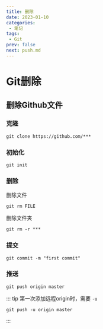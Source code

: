 ```yaml
---
title: 删除
date: 2023-01-10
categories:
 - 笔记
tags:
 - Git
prev: false
next: push.md
---
```


# Git删除

## 删除Github文件

### 克隆
```git
git clone https://github.com/***
```

### 初始化
```git
git init
```

### 删除
删除文件
```git
git rm FILE
```

删除文件夹
```git
git rm -r ***
```

### 提交
```git
git commit -m "first commit"
```

### 推送
```git
git push origin master
```

::: tip
第一次添加远程origin时，需要 `-u`
```
git push -u origin master
```
:::

